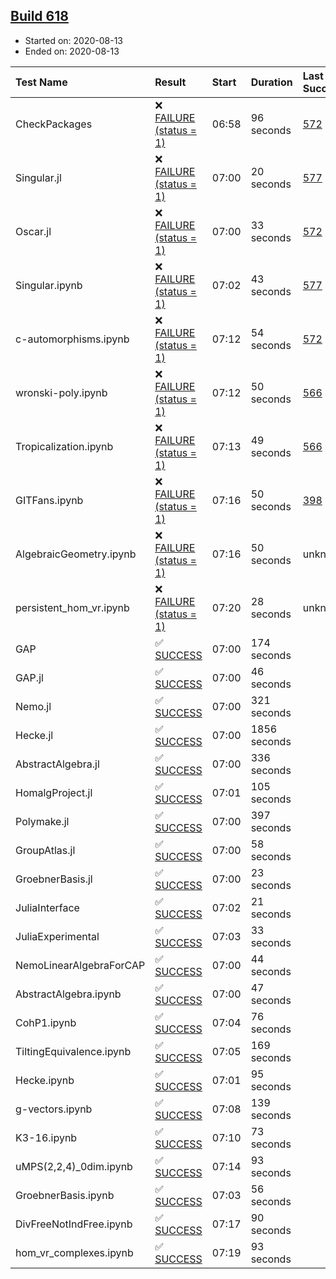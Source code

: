 ## [Build 618](https://oscarci.mathematik.uni-kl.de/job/oscar-stable/618/)

* Started on: 2020-08-13
* Ended on: 2020-08-13

| Test Name    | Result | Start | Duration | Last Success | First Failure |
|:-------------|:-------|:------|:---------|:-------------|:--------------|
| CheckPackages | ❌ [FAILURE (status = 1)](https://oscarci.mathematik.uni-kl.de/job/oscar-stable/618/artifact/logs/build-618/CheckPackages.log) | 06:58 | 96 seconds | [572](https://oscarci.mathematik.uni-kl.de/job/oscar-stable/572/) | [573](https://oscarci.mathematik.uni-kl.de/job/oscar-stable/573/) |
| Singular.jl | ❌ [FAILURE (status = 1)](https://oscarci.mathematik.uni-kl.de/job/oscar-stable/618/artifact/logs/build-618/Singular.jl.log) | 07:00 | 20 seconds | [577](https://oscarci.mathematik.uni-kl.de/job/oscar-stable/577/) | [578](https://oscarci.mathematik.uni-kl.de/job/oscar-stable/578/) |
| Oscar.jl | ❌ [FAILURE (status = 1)](https://oscarci.mathematik.uni-kl.de/job/oscar-stable/618/artifact/logs/build-618/Oscar.jl.log) | 07:00 | 33 seconds | [572](https://oscarci.mathematik.uni-kl.de/job/oscar-stable/572/) | [573](https://oscarci.mathematik.uni-kl.de/job/oscar-stable/573/) |
| Singular.ipynb | ❌ [FAILURE (status = 1)](https://oscarci.mathematik.uni-kl.de/job/oscar-stable/618/artifact/logs/build-618/Singular.ipynb.log) | 07:02 | 43 seconds | [577](https://oscarci.mathematik.uni-kl.de/job/oscar-stable/577/) | [578](https://oscarci.mathematik.uni-kl.de/job/oscar-stable/578/) |
| c-automorphisms.ipynb | ❌ [FAILURE (status = 1)](https://oscarci.mathematik.uni-kl.de/job/oscar-stable/618/artifact/logs/build-618/c-automorphisms.ipynb.log) | 07:12 | 54 seconds | [572](https://oscarci.mathematik.uni-kl.de/job/oscar-stable/572/) | [573](https://oscarci.mathematik.uni-kl.de/job/oscar-stable/573/) |
| wronski-poly.ipynb | ❌ [FAILURE (status = 1)](https://oscarci.mathematik.uni-kl.de/job/oscar-stable/618/artifact/logs/build-618/wronski-poly.ipynb.log) | 07:12 | 50 seconds | [566](https://oscarci.mathematik.uni-kl.de/job/oscar-stable/566/) | [567](https://oscarci.mathematik.uni-kl.de/job/oscar-stable/567/) |
| Tropicalization.ipynb | ❌ [FAILURE (status = 1)](https://oscarci.mathematik.uni-kl.de/job/oscar-stable/618/artifact/logs/build-618/Tropicalization.ipynb.log) | 07:13 | 49 seconds | [566](https://oscarci.mathematik.uni-kl.de/job/oscar-stable/566/) | [567](https://oscarci.mathematik.uni-kl.de/job/oscar-stable/567/) |
| GITFans.ipynb | ❌ [FAILURE (status = 1)](https://oscarci.mathematik.uni-kl.de/job/oscar-stable/618/artifact/logs/build-618/GITFans.ipynb.log) | 07:16 | 50 seconds | [398](https://oscarci.mathematik.uni-kl.de/job/oscar-stable/398/) | [399](https://oscarci.mathematik.uni-kl.de/job/oscar-stable/399/) |
| AlgebraicGeometry.ipynb | ❌ [FAILURE (status = 1)](https://oscarci.mathematik.uni-kl.de/job/oscar-stable/618/artifact/logs/build-618/AlgebraicGeometry.ipynb.log) | 07:16 | 50 seconds | unknown | unknown |
| persistent_hom_vr.ipynb | ❌ [FAILURE (status = 1)](https://oscarci.mathematik.uni-kl.de/job/oscar-stable/618/artifact/logs/build-618/persistent_hom_vr.ipynb.log) | 07:20 | 28 seconds | unknown | unknown |
| GAP | ✅ [SUCCESS](https://oscarci.mathematik.uni-kl.de/job/oscar-stable/618/artifact/logs/build-618/GAP.log) | 07:00 | 174 seconds |  |  |
| GAP.jl | ✅ [SUCCESS](https://oscarci.mathematik.uni-kl.de/job/oscar-stable/618/artifact/logs/build-618/GAP.jl.log) | 07:00 | 46 seconds |  |  |
| Nemo.jl | ✅ [SUCCESS](https://oscarci.mathematik.uni-kl.de/job/oscar-stable/618/artifact/logs/build-618/Nemo.jl.log) | 07:00 | 321 seconds |  |  |
| Hecke.jl | ✅ [SUCCESS](https://oscarci.mathematik.uni-kl.de/job/oscar-stable/618/artifact/logs/build-618/Hecke.jl.log) | 07:00 | 1856 seconds |  |  |
| AbstractAlgebra.jl | ✅ [SUCCESS](https://oscarci.mathematik.uni-kl.de/job/oscar-stable/618/artifact/logs/build-618/AbstractAlgebra.jl.log) | 07:00 | 336 seconds |  |  |
| HomalgProject.jl | ✅ [SUCCESS](https://oscarci.mathematik.uni-kl.de/job/oscar-stable/618/artifact/logs/build-618/HomalgProject.jl.log) | 07:01 | 105 seconds |  |  |
| Polymake.jl | ✅ [SUCCESS](https://oscarci.mathematik.uni-kl.de/job/oscar-stable/618/artifact/logs/build-618/Polymake.jl.log) | 07:00 | 397 seconds |  |  |
| GroupAtlas.jl | ✅ [SUCCESS](https://oscarci.mathematik.uni-kl.de/job/oscar-stable/618/artifact/logs/build-618/GroupAtlas.jl.log) | 07:00 | 58 seconds |  |  |
| GroebnerBasis.jl | ✅ [SUCCESS](https://oscarci.mathematik.uni-kl.de/job/oscar-stable/618/artifact/logs/build-618/GroebnerBasis.jl.log) | 07:00 | 23 seconds |  |  |
| JuliaInterface | ✅ [SUCCESS](https://oscarci.mathematik.uni-kl.de/job/oscar-stable/618/artifact/logs/build-618/JuliaInterface.log) | 07:02 | 21 seconds |  |  |
| JuliaExperimental | ✅ [SUCCESS](https://oscarci.mathematik.uni-kl.de/job/oscar-stable/618/artifact/logs/build-618/JuliaExperimental.log) | 07:03 | 33 seconds |  |  |
| NemoLinearAlgebraForCAP | ✅ [SUCCESS](https://oscarci.mathematik.uni-kl.de/job/oscar-stable/618/artifact/logs/build-618/NemoLinearAlgebraForCAP.log) | 07:00 | 44 seconds |  |  |
| AbstractAlgebra.ipynb | ✅ [SUCCESS](https://oscarci.mathematik.uni-kl.de/job/oscar-stable/618/artifact/logs/build-618/AbstractAlgebra.ipynb.log) | 07:00 | 47 seconds |  |  |
| CohP1.ipynb | ✅ [SUCCESS](https://oscarci.mathematik.uni-kl.de/job/oscar-stable/618/artifact/logs/build-618/CohP1.ipynb.log) | 07:04 | 76 seconds |  |  |
| TiltingEquivalence.ipynb | ✅ [SUCCESS](https://oscarci.mathematik.uni-kl.de/job/oscar-stable/618/artifact/logs/build-618/TiltingEquivalence.ipynb.log) | 07:05 | 169 seconds |  |  |
| Hecke.ipynb | ✅ [SUCCESS](https://oscarci.mathematik.uni-kl.de/job/oscar-stable/618/artifact/logs/build-618/Hecke.ipynb.log) | 07:01 | 95 seconds |  |  |
| g-vectors.ipynb | ✅ [SUCCESS](https://oscarci.mathematik.uni-kl.de/job/oscar-stable/618/artifact/logs/build-618/g-vectors.ipynb.log) | 07:08 | 139 seconds |  |  |
| K3-16.ipynb | ✅ [SUCCESS](https://oscarci.mathematik.uni-kl.de/job/oscar-stable/618/artifact/logs/build-618/K3-16.ipynb.log) | 07:10 | 73 seconds |  |  |
| uMPS(2,2,4)_0dim.ipynb | ✅ [SUCCESS](https://oscarci.mathematik.uni-kl.de/job/oscar-stable/618/artifact/logs/build-618/uMPS-2-2-4-_0dim.ipynb.log) | 07:14 | 93 seconds |  |  |
| GroebnerBasis.ipynb | ✅ [SUCCESS](https://oscarci.mathematik.uni-kl.de/job/oscar-stable/618/artifact/logs/build-618/GroebnerBasis.ipynb.log) | 07:03 | 56 seconds |  |  |
| DivFreeNotIndFree.ipynb | ✅ [SUCCESS](https://oscarci.mathematik.uni-kl.de/job/oscar-stable/618/artifact/logs/build-618/DivFreeNotIndFree.ipynb.log) | 07:17 | 90 seconds |  |  |
| hom_vr_complexes.ipynb | ✅ [SUCCESS](https://oscarci.mathematik.uni-kl.de/job/oscar-stable/618/artifact/logs/build-618/hom_vr_complexes.ipynb.log) | 07:19 | 93 seconds |  |  |
